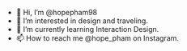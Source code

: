 - 👋 Hi, I’m @hopepham98
- 👀 I’m interested in design and traveling.
- 🌱 I’m currently learning Interaction Design.
- 📫 How to reach me @hope_pham on Instagram.

<!---
hopepham98/hopepham98 is a ✨ special ✨ repository because its `README.md` (this file) appears on your GitHub profile.
You can click the Preview link to take a look at your changes.
--->
